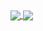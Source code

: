 <a href="https://github.com/anuraghazra/github-readme-stats">
  <img align="center" src="https://github-readme-stats.vercel.app/api/pin/?username=namtrhg&theme=ambient_gradient" />
</a>
<a href="https://github.com/anuraghazra/convoychat](https://github.com/anuraghazra/github-readme-stats">
  <img align="center" src="https://github-readme-stats.vercel.app/api/top-langs/?username=anuraghazra&hide_progress=true" />
</a>
